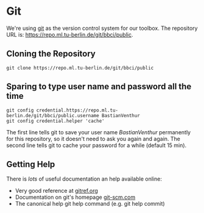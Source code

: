 
Git
===

We're using [git][git] as the version control system for our toolbox. The
repository URL is: https://repo.ml.tu-berlin.de/git/bbci/public.

[git]: http://git-scm.com


Cloning the Repository
----------------------

    git clone https://repo.ml.tu-berlin.de/git/bbci/public


Sparing to type user name and password all the time
---------------------------------------------------

    git config credential.https://repo.ml.tu-berlin.de/git/bbci/public.username BastianVenthur
    git config credential.helper 'cache'

The first line tells git to save your user name *BastianVenthur* permanently
for this repository, so it doesn't need to ask you again and again. The second
line tells git to cache your password for a while (default 15 min).

Getting Help
------------

There is *lots* of useful documentation an help available online:

* Very good reference at [gitref.org](http://gitref.org)
* Documentation on git's homepage [git-scm.com](http://git-scm.com)
* The canonical help git help command (e.g. git help commit)

